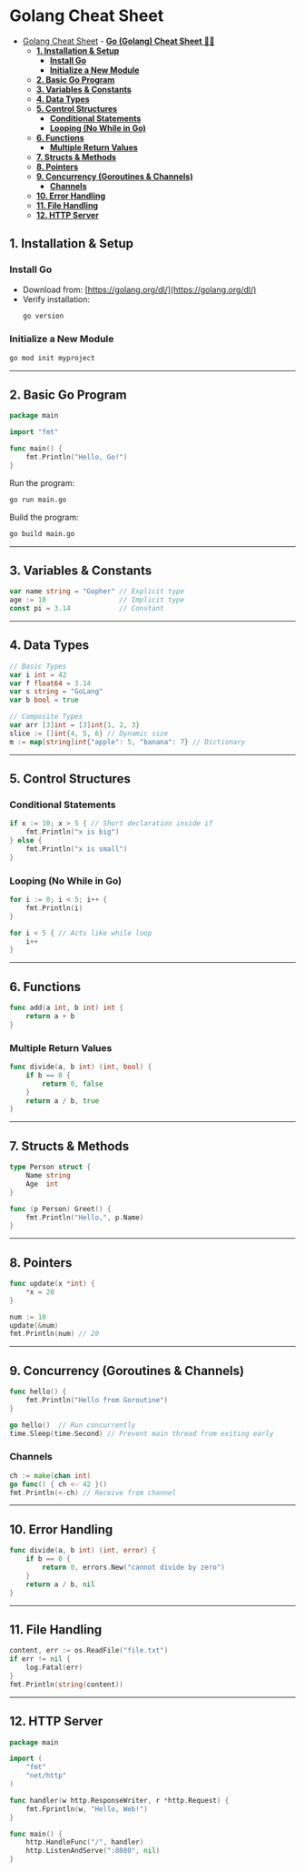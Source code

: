 # Golang Cheat Sheet

<!-- TOC -->
- [Golang Cheat Sheet](#golang-cheat-sheet)
		- [**Go (Golang) Cheat Sheet** 🚀🐹](#go-golang-cheat-sheet-)
	- [**1. Installation \& Setup**](#1-installation--setup)
		- [**Install Go**](#install-go)
		- [**Initialize a New Module**](#initialize-a-new-module)
	- [**2. Basic Go Program**](#2-basic-go-program)
	- [**3. Variables \& Constants**](#3-variables--constants)
	- [**4. Data Types**](#4-data-types)
	- [**5. Control Structures**](#5-control-structures)
		- [**Conditional Statements**](#conditional-statements)
		- [**Looping (No While in Go)**](#looping-no-while-in-go)
	- [**6. Functions**](#6-functions)
		- [**Multiple Return Values**](#multiple-return-values)
	- [**7. Structs \& Methods**](#7-structs--methods)
	- [**8. Pointers**](#8-pointers)
	- [**9. Concurrency (Goroutines \& Channels)**](#9-concurrency-goroutines--channels)
		- [**Channels**](#channels)
	- [**10. Error Handling**](#10-error-handling)
	- [**11. File Handling**](#11-file-handling)
	- [**12. HTTP Server**](#12-http-server)

<!-- /TOC -->

## **1. Installation & Setup**  
### **Install Go**  
- Download from: [https://golang.org/dl/](https://golang.org/dl/)  
- Verify installation:  
  ```bash
  go version
  ```
  
### **Initialize a New Module**  
```bash
go mod init myproject
```

---

## **2. Basic Go Program**  
```go
package main

import "fmt"

func main() {
    fmt.Println("Hello, Go!")
}
```
Run the program:  
```bash
go run main.go
```
Build the program:  
```bash
go build main.go
```

---

## **3. Variables & Constants**  
```go
var name string = "Gopher" // Explicit type
age := 10                  // Implicit type
const pi = 3.14            // Constant
```

---

## **4. Data Types**  
```go
// Basic Types
var i int = 42
var f float64 = 3.14
var s string = "GoLang"
var b bool = true

// Composite Types
var arr [3]int = [3]int{1, 2, 3}
slice := []int{4, 5, 6} // Dynamic size
m := map[string]int{"apple": 5, "banana": 7} // Dictionary
```

---

## **5. Control Structures**  
### **Conditional Statements**  
```go
if x := 10; x > 5 { // Short declaration inside if
    fmt.Println("x is big")
} else {
    fmt.Println("x is small")
}
```
### **Looping (No While in Go)**  
```go
for i := 0; i < 5; i++ {
    fmt.Println(i)
}

for i < 5 { // Acts like while loop
    i++
}
```

---

## **6. Functions**  
```go
func add(a int, b int) int {
    return a + b
}
```
### **Multiple Return Values**  
```go
func divide(a, b int) (int, bool) {
    if b == 0 {
        return 0, false
    }
    return a / b, true
}
```

---

## **7. Structs & Methods**  
```go
type Person struct {
    Name string
    Age  int
}

func (p Person) Greet() {
    fmt.Println("Hello,", p.Name)
}
```

---

## **8. Pointers**  
```go
func update(x *int) {
    *x = 20
}

num := 10
update(&num)
fmt.Println(num) // 20
```

---

## **9. Concurrency (Goroutines & Channels)**  
```go
func hello() {
    fmt.Println("Hello from Goroutine")
}

go hello()  // Run concurrently
time.Sleep(time.Second) // Prevent main thread from exiting early
```
### **Channels**  
```go
ch := make(chan int)
go func() { ch <- 42 }()
fmt.Println(<-ch) // Receive from channel
```

---

## **10. Error Handling**  
```go
func divide(a, b int) (int, error) {
    if b == 0 {
        return 0, errors.New("cannot divide by zero")
    }
    return a / b, nil
}
```

---

## **11. File Handling**  
```go
content, err := os.ReadFile("file.txt")
if err != nil {
    log.Fatal(err)
}
fmt.Println(string(content))
```

---

## **12. HTTP Server**  
```go
package main

import (
    "fmt"
    "net/http"
)

func handler(w http.ResponseWriter, r *http.Request) {
    fmt.Fprintln(w, "Hello, Web!")
}

func main() {
    http.HandleFunc("/", handler)
    http.ListenAndServe(":8080", nil)
}
```

